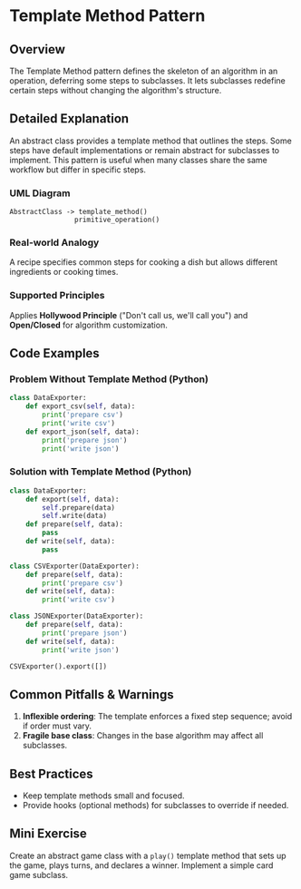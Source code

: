 # Template Method Pattern

## Overview
The Template Method pattern defines the skeleton of an algorithm in an operation, deferring some steps to subclasses. It lets subclasses redefine certain steps without changing the algorithm's structure.

## Detailed Explanation
An abstract class provides a template method that outlines the steps. Some steps have default implementations or remain abstract for subclasses to implement. This pattern is useful when many classes share the same workflow but differ in specific steps.

### UML Diagram
```
AbstractClass -> template_method()
                primitive_operation()
```

### Real-world Analogy
A recipe specifies common steps for cooking a dish but allows different ingredients or cooking times.

### Supported Principles
Applies **Hollywood Principle** ("Don't call us, we'll call you") and **Open/Closed** for algorithm customization.

## Code Examples

### Problem Without Template Method (Python)
```python
class DataExporter:
    def export_csv(self, data):
        print('prepare csv')
        print('write csv')
    def export_json(self, data):
        print('prepare json')
        print('write json')
```

### Solution with Template Method (Python)
```python
class DataExporter:
    def export(self, data):
        self.prepare(data)
        self.write(data)
    def prepare(self, data):
        pass
    def write(self, data):
        pass

class CSVExporter(DataExporter):
    def prepare(self, data):
        print('prepare csv')
    def write(self, data):
        print('write csv')

class JSONExporter(DataExporter):
    def prepare(self, data):
        print('prepare json')
    def write(self, data):
        print('write json')

CSVExporter().export([])
```

## Common Pitfalls & Warnings
1. **Inflexible ordering**: The template enforces a fixed step sequence; avoid if order must vary.
2. **Fragile base class**: Changes in the base algorithm may affect all subclasses.

## Best Practices
- Keep template methods small and focused.
- Provide hooks (optional methods) for subclasses to override if needed.

## Mini Exercise
Create an abstract game class with a `play()` template method that sets up the game, plays turns, and declares a winner. Implement a simple card game subclass.

